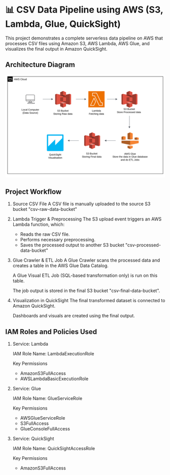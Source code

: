 # 📊 CSV Data Pipeline using AWS (S3, Lambda, Glue, QuickSight)

This project demonstrates a complete serverless data pipeline on AWS that processes CSV files using Amazon S3, AWS Lambda, AWS Glue, and visualizes the final output in Amazon QuickSight.


## Architecture Diagram

![Architecture Diagram](images/image.png)

## Project Workflow

1. Source CSV File
   A CSV file is manually uploaded to the source S3 bucket "csv-raw-data-bucket"

2. Lambda Trigger & Preprocessing
   The S3 upload event triggers an AWS Lambda function, which:
    - Reads the raw CSV file.
    - Performs necessary preprocessing.
    - Saves the processed output to another S3 bucket "csv-processed-data-bucket"

3. Glue Crawler & ETL Job
   A Glue Crawler scans the processed data and creates a table in the AWS Glue Data Catalog.

   A Glue Visual ETL Job (SQL-based transformation only) is run on this table.

   The job output is stored in the final S3 bucket "csv-final-data-bucket".

5. Visualization in QuickSight
   The final transformed dataset is connected to Amazon QuickSight.

   Dashboards and visuals are created using the final output.


## IAM Roles and Policies Used

1. Service: Lambda

   IAM Role Name: LambdaExecutionRole

   Key Permissions
   - AmazonS3FullAccess
   - AWSLambdaBasicExecutionRole


2. Service: Glue	

   IAM Role Name: GlueServiceRole

   Key Permissions
   - AWSGlueServiceRole
   - S3FullAccess
   - GlueConsoleFullAccess


3. Service: QuickSight	

   IAM Role Name: QuickSightAccessRole	

   Key Permissions
   - AmazonS3FullAccess











